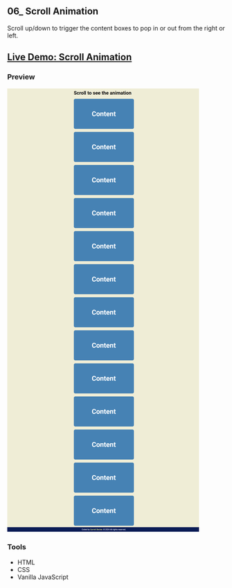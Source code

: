 ## 06_ Scroll Animation

Scroll up/down to trigger the content boxes to pop in or out from the right or left.

## [Live Demo: Scroll Animation](https://06-scroll-animation-gdbecker.netlify.app/)

### Preview

!["HomePage"](./HomePage.png)

### Tools
- HTML
- CSS
- Vanilla JavaScript